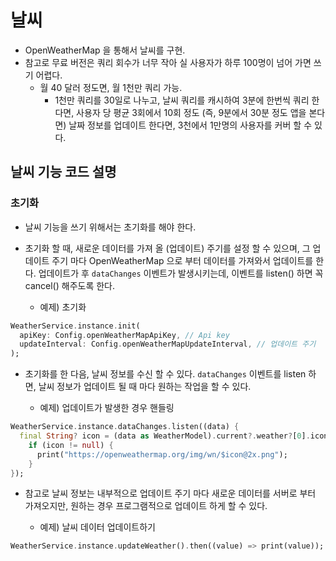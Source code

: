 # 날씨


- OpenWeatherMap 을 통해서 날씨를 구현.
- 참고로 무료 버전은 쿼리 회수가 너무 작아 실 사용자가 하루 100명이 넘어 가면 쓰기 어렵다.
  - 월 40 달러 정도면, 월 1천만 쿼리 가능.
    - 1천만 쿼리를 30일로 나누고, 날씨 쿼리를 캐시하여 3분에 한번씩 쿼리 한다면, 사용자 당 평균 3회에서 10회 정도 (즉, 9분에서 30분 정도 앱을 본다면) 날짜 정보를 업데이트 한다면, 3천에서 1만명의 사용자를 커버 할 수 있다.



## 날씨 기능 코드 설명

### 초기화

- 날씨 기능을 쓰기 위해서는 초기화를 해야 한다.
- 초기화 할 때, 새로운 데이터를 가져 올 (업데이트) 주기를 설정 할 수 있으며, 그 업데이트 주기 마다 OpenWeatherMap 으로 부터 데이터를 가져와서 업데이트를 한다.
업데이트가 후 `dataChanges` 이벤트가 발생시키는데, 이벤트를 listen() 하면 꼭 cancel() 해주도록 한다.


  - 예제) 초기화
```dart
WeatherService.instance.init(
  apiKey: Config.openWeatherMapApiKey, // Api key
  updateInterval: Config.openWeatherMapUpdateInterval, // 업데이트 주기
);
```


- 초기화를 한 다음, 날씨 정보를 수신 할 수 있다. `dataChanges` 이벤트를 listen 하면, 날씨 정보가 업데이트 될 때 마다 원하는 작업을 할 수 있다.

  - 예제) 업데이트가 발생한 경우 핸들링
```dart
WeatherService.instance.dataChanges.listen((data) {
  final String? icon = (data as WeatherModel).current?.weather?[0].icon;
    if (icon != null) {
      print("https://openweathermap.org/img/wn/$icon@2x.png");
    }
});
```

- 참고로 날씨 정보는 내부적으로 업데이트 주기 마다 새로운 데이터를 서버로 부터 가져오지만, 원하는 경우 프로그램적으로 업데이트 하게 할 수 있다.

  - 예제) 날씨 데이터 업데이트하기
```dart
WeatherService.instance.updateWeather().then((value) => print(value));
```